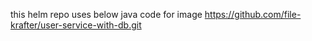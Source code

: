 this helm repo uses below java code for image
https://github.com/file-krafter/user-service-with-db.git
